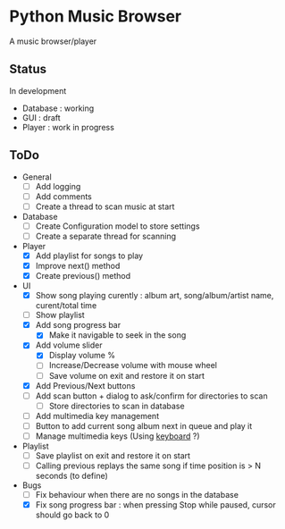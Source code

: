 # Python Music Browser

A music browser/player

## Status

In development

- Database : working
- GUI : draft
- Player : work in progress

## ToDo

- General
  - [ ] Add logging
  - [ ] Add comments
  - [ ] Create a thread to scan music at start
- Database
  - [ ] Create Configuration model to store settings
  - [ ] Create a separate thread for scanning
- Player
  - [x] Add playlist for songs to play
  - [x] Improve next() method
  - [x] Create previous() method
- UI
  - [x] Show song playing curently : album art, song/album/artist name, curent/total time
  - [ ] Show playlist
  - [x] Add song progress bar
    - [x] Make it navigable to seek in the song
  - [x] Add volume slider
    - [x] Display volume %
    - [ ] Increase/Decrease volume with mouse wheel
    - [ ] Save volume on exit and restore it on start
  - [x] Add Previous/Next buttons
  - [ ] Add scan button + dialog to ask/confirm for directories to scan
    - [ ] Store directories to scan in database
  - [ ] Add multimedia key management
  - [ ] Button to add current song album next in queue and play it
  - [ ] Manage multimedia keys (Using [keyboard](https://pypi.org/project/keyboard/) ?)
- Playlist
  - [ ] Save playlist on exit and restore it on start
  - [ ] Calling previous replays the same song if time position is > N seconds (to define)
- Bugs
  - [ ] Fix behaviour when there are no songs in the database
  - [x] Fix song progress bar : when pressing Stop while paused, cursor should go back to 0
